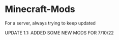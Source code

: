 # Minecraft-Mods
For a server, always trying to keep updated

UPDATE 1.1: ADDED SOME NEW MODS FOR 7/10/22
